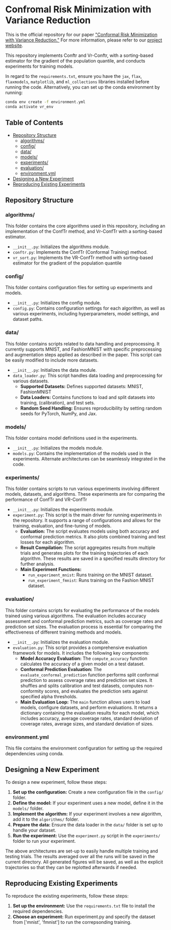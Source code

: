 
# Confromal Risk Minimization with Variance Reduction
This is the official repository for our paper ["Conformal Risk Minimization with Variance Reduction."](#) For more information, please refer to our [project website](https://nooranisima.github.io/conformal-risk-minimization-with-variance-reduction/).

This repository implements Conftr and Vr-Conftr, with a sorting-based estimator for the gradient of the population quantile, and conducts experiments for training models.

In regard to the `requirements.txt`, ensure you have the `jax`, `flax`, `flaxmodels`, `matplotlib`, and `ml_collections` libraries installed before running the code. Alternatively, you can set up the conda environment by running:

```bash
conda env create -f environment.yml
conda activate vr_env
```
## Table of Contents

- [Repository Structure](#repository-structure)
  - [algorithms/](#algorithms)
  - [config/](#config)
  - [data/](#data)
  - [models/](#models)
  - [experiments/](#experiments)
  - [evaluation/](#evaluation)
  - [environment.yml](#environment-yml)
- [Designing a New Experiment](#designing-a-new-experiment)
- [Reproducing Existing Experiments](#reproducing-existing-experiments)

## Repository Structure

### algorithms/

This folder contains the core algorithms used in this repository, including an implementation of the ConfTr method, and Vr-ConfTr with a sorting-based estimator.

- `__init__.py`: Initializes the algorithms module.
- `conftr.py`: Implements the ConfTr (Conformal Training) method.
- `vr_sort.py`: Implements the VR-ConfTr method with sorting-based estimator for the gradient of the population quantile
### config/

This folder contains configuration files for setting up experiments and models.

- `__init__.py`: Initializes the config module.
- `config.py`: Contains configuration settings for each algorithm, as well as various experiments, including hyperparameters, model settings, and dataset paths.

### data/

This folder contains scripts related to data handling and preprocessing. It currently supports MNIST, and FashionMNIST with specific preprocessing and augmentation steps applied as described in the paper. This script can be easily modified to include more datasets. 

- `__init__.py`: Initializes the data module.
- `data_loader.py`: This script handles data loading and preprocessing for various datasets.
  - **Supported Datasets:** Defines supported datasets: MNIST, FashionMNIST
  - **Data Loaders:** Contains functions to load and split datasets into training, (calibration), and test sets.
  - **Random Seed Handling:** Ensures reproducibility by setting random seeds for PyTorch, NumPy, and Jax.

### models/

This folder contains model definitions used in the experiments.
- `__init__.py`: Initializes the models module.
- `models.py`: Contains the implementation of the models used in the experiments. Alternate architectures can be seamlessly integrated in the code. 

### experiments/

This folder contains scripts to run various experiments involving different models, datasets, and algorithms. These experiments are for comparing the performance of ConfTr and VR-ConfTr
- `__init__.py`: Initializes the experiments module.
- `experiment.py`: This script is the main driver for running experiments in the repository. It supports a range of configurations and allows for the training, evaluation, and fine-tuning of models.
  - **Evaluation:** The script evaluates models using both accuracy and conformal prediction metrics. It also plots combined training and test losses for each algorithm.
  - **Result Compilation:** The script aggregates results from multiple trials and generates plots for the training trajectories of each algorithm. These results are saved in a specified results directory for further analysis.
  - **Main Experiment Functions:**
    - `run_experiment_mnist`: Runs training on the MNIST dataset.
    - `run_experiment_fmnist`: Runs training on the Fashion MNIST dataset.

### evaluation/

This folder contains scripts for evaluating the performance of the models trained using various algorithms. The evaluation includes accuracy assessment and conformal prediction metrics, such as coverage rates and prediction set sizes. The evaluation process is essential for comparing the effectiveness of different training methods and models.

- `__init__.py`: Initializes the evaluation module.
- `evaluation.py`: This script provides a comprehensive evaluation framework for models. It includes the following key components:
  - **Model Accuracy Evaluation:** The `compute_accuracy` function calculates the accuracy of a given model on a test dataset.
  - **Conformal Prediction Evaluation:** The `evaluate_conformal_prediction` function performs split conformal prediction to assess coverage rates and prediction set sizes. It shuffles and splits calibration and test datasets, computes non-conformity scores, and evaluates the prediction sets against specified alpha thresholds.
  - **Main Evaluation Loop:** The `main` function allows users to load models, configure datasets, and perform evaluations. It returns a dictionary containing the evaluation results for each model, which includes accuracy, average coverage rates, standard deviation of coverage rates, average sizes, and standard deviation of sizes.

### environment.yml

This file contains the environment configuration for setting up the required dependencies using conda.

## Designing a New Experiment

To design a new experiment, follow these steps:

1. **Set up the configuration:** Create a new configuration file in the `config/` folder.
2. **Define the model:** If your experiment uses a new model, define it in the `models/` folder.
3. **Implement the algorithm:** If your experiment involves a new algorithm, add it to the `algorithms/` folder.
4. **Prepare the data:** Ensure the data loader in the `data/` folder is set up to handle your dataset.
5. **Run the experiment:** Use the `experiment.py` script in the `experiments/` folder to run your experiment.
  
The above architectures are set-up to easily handle multiple training and testing trials. The results averaged over all the runs will be saved in the current directory. All generated figures will be saved, as well as the explicit trajectories so that they can be replotted afterwards if needed. 
## Reproducing Existing Experiments

To reproduce the existing experiments, follow these steps:

1. **Set up the environment:** Use the `requirements.txt` file to install the required dependencies. 
2. **Choose an experiment:** Run experiment.py and specify the dataset from ['mnist', 'fmnist'] to run the correpsonding training.
